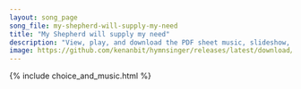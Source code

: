 ```yaml
---
layout: song_page
song_file: my-shepherd-will-supply-my-need
title: "My Shepherd will supply my need"
description: "View, play, and download the PDF sheet music, slideshow, and audio. Lyrics: My Shepherd will supply my need; most holy is your name. In pastures fresh you make me feed, beside the living stream. You bring my wand'ring spirit b... english christian 4part chords"
image: https://github.com/kenanbit/hymnsinger/releases/latest/download/my-shepherd-will-supply-my-need-trad.png
---
```


{% include choice_and_music.html %}